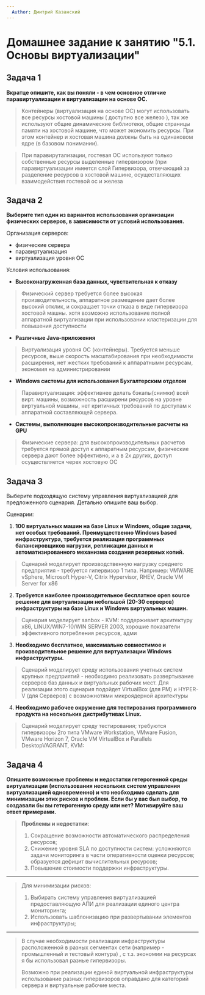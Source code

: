 ```yaml
---
  Author: Дмитрий Казанский
---
```


# Домашнее задание к занятию "5.1. Основы виртуализации"

## Задача 1

**Вкратце опишите, как вы поняли - в чем основное отличие паравиртуализации и виртуализации на основе ОС.**

> Контейнеры (виртуализация на основе ОС) могут использовать все ресурсы хостовой машины ( доступно все железо ), так же используют общие динамические библиотеки, общие страницы  памяти на хостовой машине, что может экономить ресурсы. При этом контейнер и хостовая машина должны быть на одинаковом ядре (в базовом понимании).

> При паравирутализации, гостевая ОС используют только собственные ресурсы выделенные гипервизором (при паравиртуализации имеется слой Гипервизора, отвечающий за разделение ресурсов в хостовой машине, осуществляющих взаимодействия гостевой ос и железа
>

## Задача 2

**Выберите тип один из вариантов использования организации физических серверов, в зависимости от условий использования.**

Организация серверов:
- физические сервера
- паравиртуализация
- виртуализация уровня ОС

Условия использования:

- **Высоконагруженная база данных, чувствительная к отказу**
> Физический сервер требуется более высокая производительность, аппаратное размещение дает более высокий отклик, и сокращает точки отказа в виде гипервизора хостовой машны. хотя возможно использование полной  аппаратной виртуализации при использовании кластеризации для повышения доступности
>
- **Различные Java-приложения**
> Виртуализация уровня ОС (контейнеры). Требуется меньше ресурсов, выше скорость масштабирования при необходимости расширения, нет жестких требований к аппаратнымм ресурсам, экономия на администрировании
>
- **Windows системы для использования Бухгалтерским отделом**
> Паравиртуализация: эффективнее делать бэкапы(снимки) всей вирт. машины, возможность расширени ресурсов на уровне виртуальной машины, нет критичных требований по доступам к аппаратной составляющей сервера.

- **Системы, выполняющие высокопроизводительные расчеты на GPU**
> Физические сервера: для высокопроизводительных расчетов требуется прямой доступ к аппаратным ресурсам, физические сервера дают более эффективно, и а в 2х других, доступ осуществляется черех хостовую ОС 
>

## Задача 3

Выберите подходящую систему управления виртуализацией для предложенного сценария. Детально опишите ваш выбор.

Сценарии:

1. **100 виртуальных машин на базе Linux и Windows, общие задачи, нет особых требований. Преимущественно Windows based инфраструктура, требуется реализация программных балансировщиков нагрузки, репликации данных и автоматизированного механизма создания резервных копий.**
> Сценарий моделирует производственную нагрузку среднего предприятия - требуется гипервизор 1 типа. Например: VMWARE vSphere, Microsoft Hyper-V, Citrix Hypervisor, RHEV,  Oracle VM Server for x86
>
2. **Требуется наиболее производительное бесплатное open source решение для виртуализации небольшой (20-30 серверов) инфраструктуры на базе Linux и Windows виртуальных машин.**
> Сценария моделирует sanbox - KVM: поддерживает архитектуру x86, LINUX/WIN7-10/WIN SERVER 2003, хорошие показатели эффективного потребления ресурсов, адми
>
3. **Необходимо бесплатное, максимально совместимое и производительное решение для виртуализации Windows инфраструктуры.**
>  Сценарий моделирует среду использования учетных систем крупных предприятий - необходимо реализовать развертывание серверов баз данных и виртуальных рабочих мест. Для реализации этого сценария подойдет VirtualBox (для РМ) и HYPER-V (для Серверов) с возможнотями микроядерной архитектуры
>
4. **Необходимо рабочее окружение для тестирования программного продукта на нескольких дистрибутивах Linux.**
> Сценарий моделирует среду тестирования; требуются гипервизоры 2го типа VMware Workstation, VMware Fusion, VMware Horizon 7, Oracle VM VirtualBox и Parallels DesktopVAGRANT, KVM:
>

## Задача 4

**Опишите возможные проблемы и недостатки гетерогенной среды виртуализации (использования нескольких систем управления виртуализацией одновременно) и что необходимо сделать для минимизации этих рисков и проблем. Если бы у вас был выбор, то создавали бы вы гетерогенную среду или нет? Мотивируйте ваш ответ примерами.**

>
>  **Проблемы и недостатки**: 
>  1. Сокращение возможности автоматического распределения ресурсов;
>  2. Снижение уровня SLA по доступности систем: усложняются задачи мониторинга в части оперативности оценки ресурсов; образуется дефицит вычислительных ресурсов;
>  3. Повышение стоимости поддержки инфраструктуры.
---

>  Для минимизации рисков: 
>  1. Выбирать систему управления виртуализацией предоставляющую АПИ для реализации единого центра мониторинга;
>  2. Использовать шаблонизацию при развертывании элементов инфраструктуры;
---

>  В случае необходимости реализации инфраструктуры расположенной в разных сегментах сети (например - промышленный и тестовый контура) , с т.з. экономии на ресурсах я бы использовал разные гипервизоры. 
>  
>  Возможно при реализации единой виртуальной инфраструктуры использование разных гипервизоров оправдано для категорий сервера и виртуальные рабочие места.

